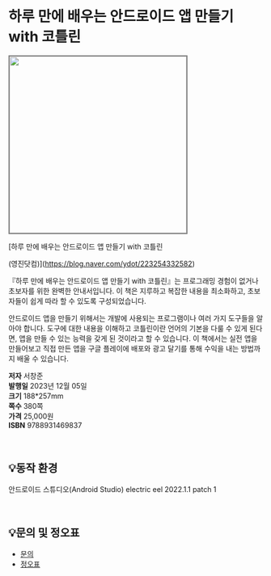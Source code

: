 # 하루 만에 배우는 안드로이드 앱 만들기 with 코틀린


<img src="https://www.youngjin.com/images/book_cover/9788931469837.png" height="350px" style="border: 2px solid grey;">

[하루 만에 배우는 안드로이드 앱 만들기 with 코틀린


 (영진닷컴)](https://blog.naver.com/ydot/223254332582)

『하루 만에 배우는 안드로이드 앱 만들기 with 코틀린』는 프로그래밍 경험이 없거나 초보자를 위한 완벽한 안내서입니다. 이 책은 지루하고 복잡한 내용을 최소화하고, 초보자들이 쉽게 따라 할 수 있도록 구성되었습니다.

안드로이드 앱을 만들기 위해서는 개발에 사용되는 프로그램이나 여러 가지 도구들을 알아야 합니다. 도구에 대한 내용을 이해하고 코틀린이란 언어의 기본을 다룰 수 있게 된다면, 앱을 만들 수 있는 능력을 갖게 된 것이라고 할 수 있습니다. 이 책에서는 실전 앱을 만들어보고 직접 만든 앱을 구글 플레이에 배포와 광고 달기를 통해 수익을 내는 방법까지 배울 수 있습니다.

**저자** 서창준  
**발행일** 2023년 12월 05일  
**크기** 188*257mm   
**쪽수** 380쪽  
**가격** 25,000원  
**ISBN** 9788931469837  
 
<br>

## 💡동작 환경
안드로이드 스튜디오(Android Studio) electric eel 2022.1.1 patch 1  



<br>

## 💡문의 및 정오표
- [문의](mailto:Support@youngjin.com)
- [정오표](https://www.youngjin.com/Artyboard/mboard.asp?strBoardID=errata)




